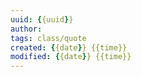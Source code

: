 ```yaml
---
uuid: {{uuid}}
author:
tags: class/quote
created: {{date}} {{time}}
modified: {{date}} {{time}}
---
```


<blockquote>

</blockquote>
